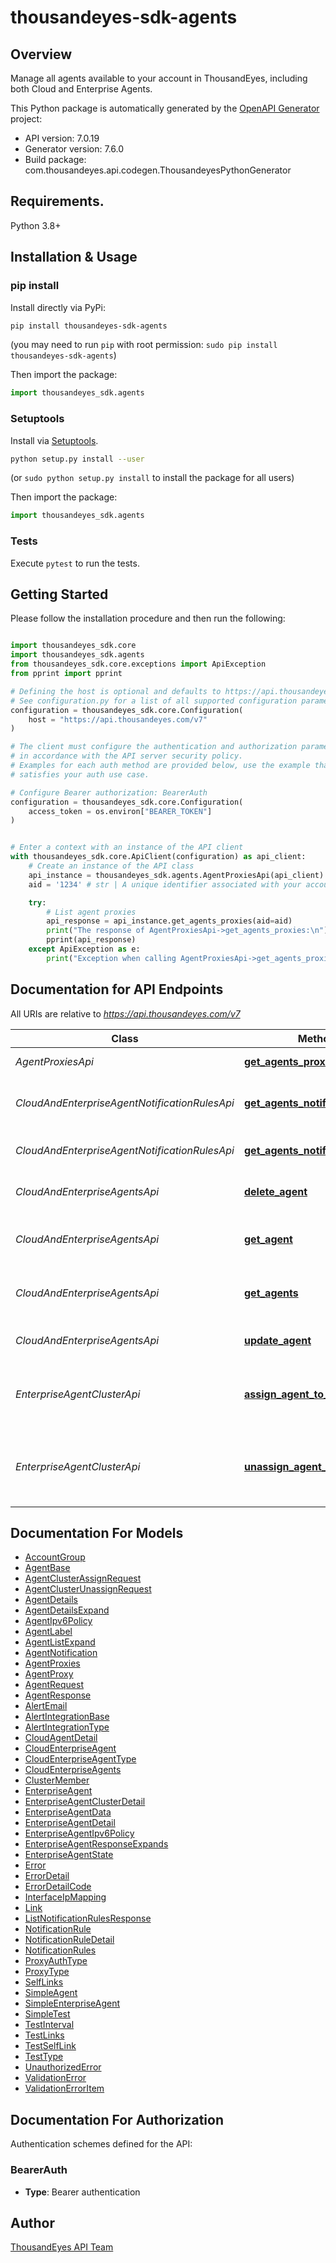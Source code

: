 # thousandeyes-sdk-agents

## Overview
Manage all agents available to your account in ThousandEyes, including both Cloud and Enterprise Agents.

This Python package is automatically generated by the [OpenAPI Generator](https://openapi-generator.tech) project:

- API version: 7.0.19
- Generator version: 7.6.0
- Build package: com.thousandeyes.api.codegen.ThousandeyesPythonGenerator

## Requirements.

Python 3.8+

## Installation & Usage
### pip install

Install directly via PyPi:

```sh
pip install thousandeyes-sdk-agents
```
(you may need to run `pip` with root permission: `sudo pip install thousandeyes-sdk-agents`)

Then import the package:
```python
import thousandeyes_sdk.agents
```

### Setuptools

Install via [Setuptools](http://pypi.python.org/pypi/setuptools).

```sh
python setup.py install --user
```
(or `sudo python setup.py install` to install the package for all users)

Then import the package:
```python
import thousandeyes_sdk.agents
```

### Tests

Execute `pytest` to run the tests.

## Getting Started

Please follow the installation procedure and then run the following:

```python

import thousandeyes_sdk.core
import thousandeyes_sdk.agents
from thousandeyes_sdk.core.exceptions import ApiException
from pprint import pprint

# Defining the host is optional and defaults to https://api.thousandeyes.com/v7
# See configuration.py for a list of all supported configuration parameters.
configuration = thousandeyes_sdk.core.Configuration(
    host = "https://api.thousandeyes.com/v7"
)

# The client must configure the authentication and authorization parameters
# in accordance with the API server security policy.
# Examples for each auth method are provided below, use the example that
# satisfies your auth use case.

# Configure Bearer authorization: BearerAuth
configuration = thousandeyes_sdk.core.Configuration(
    access_token = os.environ["BEARER_TOKEN"]
)


# Enter a context with an instance of the API client
with thousandeyes_sdk.core.ApiClient(configuration) as api_client:
    # Create an instance of the API class
    api_instance = thousandeyes_sdk.agents.AgentProxiesApi(api_client)
    aid = '1234' # str | A unique identifier associated with your account group. You can retrieve your `AccountGroupId` from the `/account-groups` endpoint. Note that you must be assigned to the target account group. Specifying this parameter without being assigned to the target account group will result in an error response. (optional)

    try:
        # List agent proxies
        api_response = api_instance.get_agents_proxies(aid=aid)
        print("The response of AgentProxiesApi->get_agents_proxies:\n")
        pprint(api_response)
    except ApiException as e:
        print("Exception when calling AgentProxiesApi->get_agents_proxies: %s\n" % e)

```

## Documentation for API Endpoints

All URIs are relative to *https://api.thousandeyes.com/v7*

Class | Method | HTTP request | Description
------------ | ------------- | ------------- | -------------
*AgentProxiesApi* | [**get_agents_proxies**](https://github.com/thousandeyes/thousandeyes-sdk-python//tree/main/thousandeyes-sdk-agents/docs/AgentProxiesApi.md#get_agents_proxies) | **GET** /agents/proxies | List agent proxies
*CloudAndEnterpriseAgentNotificationRulesApi* | [**get_agents_notification_rule**](https://github.com/thousandeyes/thousandeyes-sdk-python//tree/main/thousandeyes-sdk-agents/docs/CloudAndEnterpriseAgentNotificationRulesApi.md#get_agents_notification_rule) | **GET** /agents/notification-rules/{notificationRuleId} | Retrieve agent notification rule
*CloudAndEnterpriseAgentNotificationRulesApi* | [**get_agents_notification_rules**](https://github.com/thousandeyes/thousandeyes-sdk-python//tree/main/thousandeyes-sdk-agents/docs/CloudAndEnterpriseAgentNotificationRulesApi.md#get_agents_notification_rules) | **GET** /agents/notification-rules | List agent notification rules
*CloudAndEnterpriseAgentsApi* | [**delete_agent**](https://github.com/thousandeyes/thousandeyes-sdk-python//tree/main/thousandeyes-sdk-agents/docs/CloudAndEnterpriseAgentsApi.md#delete_agent) | **DELETE** /agents/{agentId} | Delete Enterprise Agent
*CloudAndEnterpriseAgentsApi* | [**get_agent**](https://github.com/thousandeyes/thousandeyes-sdk-python//tree/main/thousandeyes-sdk-agents/docs/CloudAndEnterpriseAgentsApi.md#get_agent) | **GET** /agents/{agentId} | Retrieve Cloud and Enterprise Agent
*CloudAndEnterpriseAgentsApi* | [**get_agents**](https://github.com/thousandeyes/thousandeyes-sdk-python//tree/main/thousandeyes-sdk-agents/docs/CloudAndEnterpriseAgentsApi.md#get_agents) | **GET** /agents | List Cloud and Enterprise Agents
*CloudAndEnterpriseAgentsApi* | [**update_agent**](https://github.com/thousandeyes/thousandeyes-sdk-python//tree/main/thousandeyes-sdk-agents/docs/CloudAndEnterpriseAgentsApi.md#update_agent) | **PUT** /agents/{agentId} | Update Enterprise Agent
*EnterpriseAgentClusterApi* | [**assign_agent_to_cluster**](https://github.com/thousandeyes/thousandeyes-sdk-python//tree/main/thousandeyes-sdk-agents/docs/EnterpriseAgentClusterApi.md#assign_agent_to_cluster) | **POST** /agents/{agentId}/cluster/assign | Add member to Enterprise Agent cluster
*EnterpriseAgentClusterApi* | [**unassign_agent_from_cluster**](https://github.com/thousandeyes/thousandeyes-sdk-python//tree/main/thousandeyes-sdk-agents/docs/EnterpriseAgentClusterApi.md#unassign_agent_from_cluster) | **POST** /agents/{agentId}/cluster/unassign | Remove member from Enterprise Agent cluster


## Documentation For Models

 - [AccountGroup](https://github.com/thousandeyes/thousandeyes-sdk-python//tree/main/thousandeyes-sdk-agents/docs/AccountGroup.md)
 - [AgentBase](https://github.com/thousandeyes/thousandeyes-sdk-python//tree/main/thousandeyes-sdk-agents/docs/AgentBase.md)
 - [AgentClusterAssignRequest](https://github.com/thousandeyes/thousandeyes-sdk-python//tree/main/thousandeyes-sdk-agents/docs/AgentClusterAssignRequest.md)
 - [AgentClusterUnassignRequest](https://github.com/thousandeyes/thousandeyes-sdk-python//tree/main/thousandeyes-sdk-agents/docs/AgentClusterUnassignRequest.md)
 - [AgentDetails](https://github.com/thousandeyes/thousandeyes-sdk-python//tree/main/thousandeyes-sdk-agents/docs/AgentDetails.md)
 - [AgentDetailsExpand](https://github.com/thousandeyes/thousandeyes-sdk-python//tree/main/thousandeyes-sdk-agents/docs/AgentDetailsExpand.md)
 - [AgentIpv6Policy](https://github.com/thousandeyes/thousandeyes-sdk-python//tree/main/thousandeyes-sdk-agents/docs/AgentIpv6Policy.md)
 - [AgentLabel](https://github.com/thousandeyes/thousandeyes-sdk-python//tree/main/thousandeyes-sdk-agents/docs/AgentLabel.md)
 - [AgentListExpand](https://github.com/thousandeyes/thousandeyes-sdk-python//tree/main/thousandeyes-sdk-agents/docs/AgentListExpand.md)
 - [AgentNotification](https://github.com/thousandeyes/thousandeyes-sdk-python//tree/main/thousandeyes-sdk-agents/docs/AgentNotification.md)
 - [AgentProxies](https://github.com/thousandeyes/thousandeyes-sdk-python//tree/main/thousandeyes-sdk-agents/docs/AgentProxies.md)
 - [AgentProxy](https://github.com/thousandeyes/thousandeyes-sdk-python//tree/main/thousandeyes-sdk-agents/docs/AgentProxy.md)
 - [AgentRequest](https://github.com/thousandeyes/thousandeyes-sdk-python//tree/main/thousandeyes-sdk-agents/docs/AgentRequest.md)
 - [AgentResponse](https://github.com/thousandeyes/thousandeyes-sdk-python//tree/main/thousandeyes-sdk-agents/docs/AgentResponse.md)
 - [AlertEmail](https://github.com/thousandeyes/thousandeyes-sdk-python//tree/main/thousandeyes-sdk-agents/docs/AlertEmail.md)
 - [AlertIntegrationBase](https://github.com/thousandeyes/thousandeyes-sdk-python//tree/main/thousandeyes-sdk-agents/docs/AlertIntegrationBase.md)
 - [AlertIntegrationType](https://github.com/thousandeyes/thousandeyes-sdk-python//tree/main/thousandeyes-sdk-agents/docs/AlertIntegrationType.md)
 - [CloudAgentDetail](https://github.com/thousandeyes/thousandeyes-sdk-python//tree/main/thousandeyes-sdk-agents/docs/CloudAgentDetail.md)
 - [CloudEnterpriseAgent](https://github.com/thousandeyes/thousandeyes-sdk-python//tree/main/thousandeyes-sdk-agents/docs/CloudEnterpriseAgent.md)
 - [CloudEnterpriseAgentType](https://github.com/thousandeyes/thousandeyes-sdk-python//tree/main/thousandeyes-sdk-agents/docs/CloudEnterpriseAgentType.md)
 - [CloudEnterpriseAgents](https://github.com/thousandeyes/thousandeyes-sdk-python//tree/main/thousandeyes-sdk-agents/docs/CloudEnterpriseAgents.md)
 - [ClusterMember](https://github.com/thousandeyes/thousandeyes-sdk-python//tree/main/thousandeyes-sdk-agents/docs/ClusterMember.md)
 - [EnterpriseAgent](https://github.com/thousandeyes/thousandeyes-sdk-python//tree/main/thousandeyes-sdk-agents/docs/EnterpriseAgent.md)
 - [EnterpriseAgentClusterDetail](https://github.com/thousandeyes/thousandeyes-sdk-python//tree/main/thousandeyes-sdk-agents/docs/EnterpriseAgentClusterDetail.md)
 - [EnterpriseAgentData](https://github.com/thousandeyes/thousandeyes-sdk-python//tree/main/thousandeyes-sdk-agents/docs/EnterpriseAgentData.md)
 - [EnterpriseAgentDetail](https://github.com/thousandeyes/thousandeyes-sdk-python//tree/main/thousandeyes-sdk-agents/docs/EnterpriseAgentDetail.md)
 - [EnterpriseAgentIpv6Policy](https://github.com/thousandeyes/thousandeyes-sdk-python//tree/main/thousandeyes-sdk-agents/docs/EnterpriseAgentIpv6Policy.md)
 - [EnterpriseAgentResponseExpands](https://github.com/thousandeyes/thousandeyes-sdk-python//tree/main/thousandeyes-sdk-agents/docs/EnterpriseAgentResponseExpands.md)
 - [EnterpriseAgentState](https://github.com/thousandeyes/thousandeyes-sdk-python//tree/main/thousandeyes-sdk-agents/docs/EnterpriseAgentState.md)
 - [Error](https://github.com/thousandeyes/thousandeyes-sdk-python//tree/main/thousandeyes-sdk-agents/docs/Error.md)
 - [ErrorDetail](https://github.com/thousandeyes/thousandeyes-sdk-python//tree/main/thousandeyes-sdk-agents/docs/ErrorDetail.md)
 - [ErrorDetailCode](https://github.com/thousandeyes/thousandeyes-sdk-python//tree/main/thousandeyes-sdk-agents/docs/ErrorDetailCode.md)
 - [InterfaceIpMapping](https://github.com/thousandeyes/thousandeyes-sdk-python//tree/main/thousandeyes-sdk-agents/docs/InterfaceIpMapping.md)
 - [Link](https://github.com/thousandeyes/thousandeyes-sdk-python//tree/main/thousandeyes-sdk-agents/docs/Link.md)
 - [ListNotificationRulesResponse](https://github.com/thousandeyes/thousandeyes-sdk-python//tree/main/thousandeyes-sdk-agents/docs/ListNotificationRulesResponse.md)
 - [NotificationRule](https://github.com/thousandeyes/thousandeyes-sdk-python//tree/main/thousandeyes-sdk-agents/docs/NotificationRule.md)
 - [NotificationRuleDetail](https://github.com/thousandeyes/thousandeyes-sdk-python//tree/main/thousandeyes-sdk-agents/docs/NotificationRuleDetail.md)
 - [NotificationRules](https://github.com/thousandeyes/thousandeyes-sdk-python//tree/main/thousandeyes-sdk-agents/docs/NotificationRules.md)
 - [ProxyAuthType](https://github.com/thousandeyes/thousandeyes-sdk-python//tree/main/thousandeyes-sdk-agents/docs/ProxyAuthType.md)
 - [ProxyType](https://github.com/thousandeyes/thousandeyes-sdk-python//tree/main/thousandeyes-sdk-agents/docs/ProxyType.md)
 - [SelfLinks](https://github.com/thousandeyes/thousandeyes-sdk-python//tree/main/thousandeyes-sdk-agents/docs/SelfLinks.md)
 - [SimpleAgent](https://github.com/thousandeyes/thousandeyes-sdk-python//tree/main/thousandeyes-sdk-agents/docs/SimpleAgent.md)
 - [SimpleEnterpriseAgent](https://github.com/thousandeyes/thousandeyes-sdk-python//tree/main/thousandeyes-sdk-agents/docs/SimpleEnterpriseAgent.md)
 - [SimpleTest](https://github.com/thousandeyes/thousandeyes-sdk-python//tree/main/thousandeyes-sdk-agents/docs/SimpleTest.md)
 - [TestInterval](https://github.com/thousandeyes/thousandeyes-sdk-python//tree/main/thousandeyes-sdk-agents/docs/TestInterval.md)
 - [TestLinks](https://github.com/thousandeyes/thousandeyes-sdk-python//tree/main/thousandeyes-sdk-agents/docs/TestLinks.md)
 - [TestSelfLink](https://github.com/thousandeyes/thousandeyes-sdk-python//tree/main/thousandeyes-sdk-agents/docs/TestSelfLink.md)
 - [TestType](https://github.com/thousandeyes/thousandeyes-sdk-python//tree/main/thousandeyes-sdk-agents/docs/TestType.md)
 - [UnauthorizedError](https://github.com/thousandeyes/thousandeyes-sdk-python//tree/main/thousandeyes-sdk-agents/docs/UnauthorizedError.md)
 - [ValidationError](https://github.com/thousandeyes/thousandeyes-sdk-python//tree/main/thousandeyes-sdk-agents/docs/ValidationError.md)
 - [ValidationErrorItem](https://github.com/thousandeyes/thousandeyes-sdk-python//tree/main/thousandeyes-sdk-agents/docs/ValidationErrorItem.md)


<a id="documentation-for-authorization"></a>
## Documentation For Authorization


Authentication schemes defined for the API:
<a id="BearerAuth"></a>
### BearerAuth

- **Type**: Bearer authentication


## Author

<a href="mailto:api-team@thousandeyes.com">ThousandEyes API Team </a>


